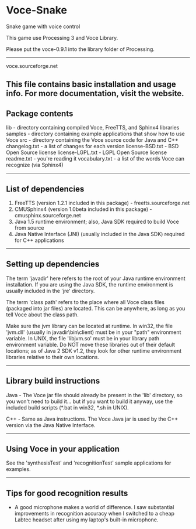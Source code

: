# Voce-Snake
Snake game with voice control

This game use Processing 3 and Voce Library.

Please put the voce-0.9.1 into the library folder of Processing.

------------------------------------
voce.sourceforge.net

This file contains basic installation and usage info.  For more documentation, visit the website.
------------------------------------
Package contents
------------------------------------
lib - directory containing compiled Voce, FreeTTS, and Sphinx4 libraries
samples - directory containing example applications that show how to use Voce
src - directory containing the Voce source code for Java and C++
changelog.txt - a list of changes for each version
license-BSD.txt - BSD Open Source license
license-LGPL.txt - LGPL Open Source license
readme.txt - you're reading it
vocabulary.txt - a list of the words Voce can recognize (via Sphinx4)


------------------------------------
List of dependencies
------------------------------------
1. FreeTTS (version 1.2.1 included in this package) - freetts.sourceforge.net
2. CMUSphinx4 (version 1.0beta included in this package) - cmusphinx.sourceforge.net
3. Java 1.5 runtime environment; also, Java SDK required to build Voce from source
4. Java Native Interface (JNI) (usually included in the Java SDK) required for C++ applications


------------------------------------
Setting up dependencies
------------------------------------
The term 'javadir' here refers to the root of your Java runtime environment installation.  If you are using the Java SDK, the runtime environment is usually included in the 'jre' directory.

The term 'class path' refers to the place where all Voce class files (packaged into jar files) are located.  This can be anywhere, as long as you tell Voce about the class path.

Make sure the jvm library can be located at runtime.  In win32, the file 'jvm.dll' (usually in javadir\bin\client) must be in your "path" environment variable.  In UNIX, the file 'libjvm.so' must be in your library path environment variable.  Do NOT move these libraries out of their default locations; as of Java 2 SDK v1.2, they look for other runtime environment libraries relative to their own locations.


------------------------------------
Library build instructions
------------------------------------
Java - The Voce jar file should already be present in the 'lib' directory, so you won't need to build it... but if you want to build it anyway, use the included build scripts (*.bat in win32, *.sh in UNIX).

C++ - Same as Java instructions.  The Voce Java jar is used by the C++ version via the Java Native Interface.


------------------------------------
Using Voce in your application
------------------------------------
See the 'synthesisTest' and 'recognitionTest' sample applications for examples.


------------------------------------
Tips for good recognition results
------------------------------------
* A good microphone makes a world of difference.  I saw substantial improvements in recognition accuracy when I switched to a cheap Labtec headset after using my laptop's built-in microphone.

